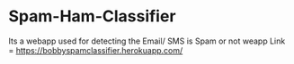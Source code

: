 # Spam-Ham-Classifier
Its a webapp used for detecting the Email/ SMS is Spam or not
weapp Link = https://bobbyspamclassifier.herokuapp.com/
